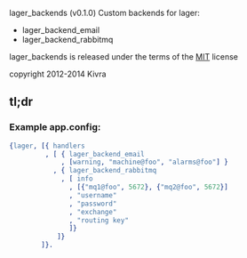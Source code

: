 lager_backends (v0.1.0)
Custom backends for lager:
* lager_backend_email
* lager_backend_rabbitmq

lager_backends is released under the terms of the [MIT](http://en.wikipedia.org/wiki/MIT_License) license

copyright 2012-2014 Kivra

## tl;dr
### Example app.config:
```erlang
{lager, [{ handlers
         , [ { lager_backend_email
             , [warning, "machine@foo", "alarms@foo"] }
           , { lager_backend_rabbitmq
             , [ info
               , [{"mq1@foo", 5672}, {"mq2@foo", 5672}]
               , "username"
               , "password"
               , "exchange"
               , "routing key"
               ]}
            ]}
        ]}.
```
